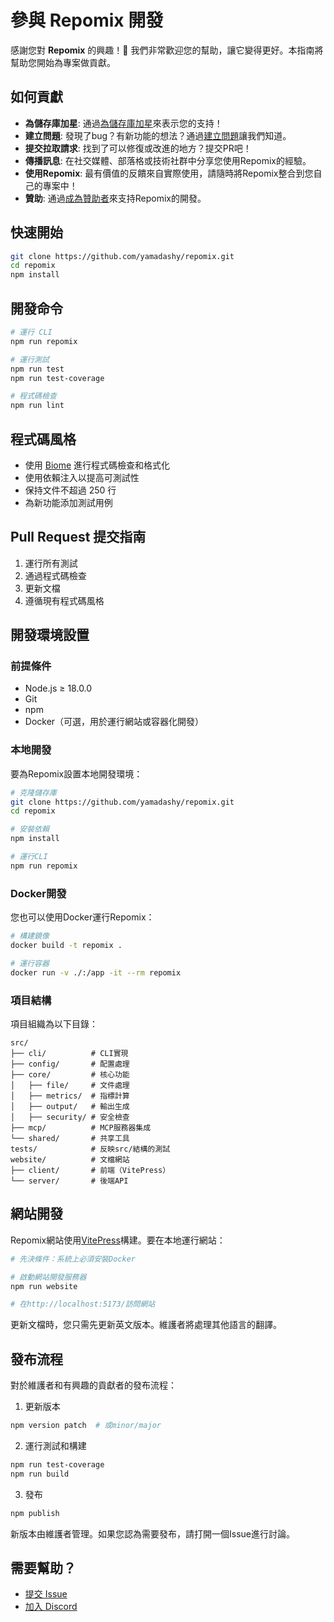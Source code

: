 # 參與 Repomix 開發

感謝您對 **Repomix** 的興趣！🚀 我們非常歡迎您的幫助，讓它變得更好。本指南將幫助您開始為專案做貢獻。

## 如何貢獻

- **為儲存庫加星**: 通過[為儲存庫加星](https://github.com/yamadashy/repomix)來表示您的支持！
- **建立問題**: 發現了bug？有新功能的想法？通過[建立問題](https://github.com/yamadashy/repomix/issues)讓我們知道。
- **提交拉取請求**: 找到了可以修復或改進的地方？提交PR吧！
- **傳播訊息**: 在社交媒體、部落格或技術社群中分享您使用Repomix的經驗。
- **使用Repomix**: 最有價值的反饋來自實際使用，請隨時將Repomix整合到您自己的專案中！
- **贊助**: 通過[成為贊助者](https://github.com/sponsors/yamadashy)來支持Repomix的開發。

## 快速開始

```bash
git clone https://github.com/yamadashy/repomix.git
cd repomix
npm install
```

## 開發命令

```bash
# 運行 CLI
npm run repomix

# 運行測試
npm run test
npm run test-coverage

# 程式碼檢查
npm run lint
```

## 程式碼風格

- 使用 [Biome](https://biomejs.dev/) 進行程式碼檢查和格式化
- 使用依賴注入以提高可測試性
- 保持文件不超過 250 行
- 為新功能添加測試用例

## Pull Request 提交指南

1. 運行所有測試
2. 通過程式碼檢查
3. 更新文檔
4. 遵循現有程式碼風格

## 開發環境設置

### 前提條件

- Node.js ≥ 18.0.0
- Git
- npm
- Docker（可選，用於運行網站或容器化開發）

### 本地開發

要為Repomix設置本地開發環境：

```bash
# 克隆儲存庫
git clone https://github.com/yamadashy/repomix.git
cd repomix

# 安裝依賴
npm install

# 運行CLI
npm run repomix
```

### Docker開發

您也可以使用Docker運行Repomix：

```bash
# 構建鏡像
docker build -t repomix .

# 運行容器
docker run -v ./:/app -it --rm repomix
```

### 項目結構

項目組織為以下目錄：

```
src/
├── cli/          # CLI實現
├── config/       # 配置處理
├── core/         # 核心功能
│   ├── file/     # 文件處理
│   ├── metrics/  # 指標計算
│   ├── output/   # 輸出生成
│   ├── security/ # 安全檢查
├── mcp/          # MCP服務器集成
└── shared/       # 共享工具
tests/            # 反映src/結構的測試
website/          # 文檔網站
├── client/       # 前端（VitePress）
└── server/       # 後端API
```

## 網站開發

Repomix網站使用[VitePress](https://vitepress.dev/)構建。要在本地運行網站：

```bash
# 先決條件：系統上必須安裝Docker

# 啟動網站開發服務器
npm run website

# 在http://localhost:5173/訪問網站
```

更新文檔時，您只需先更新英文版本。維護者將處理其他語言的翻譯。

## 發布流程

對於維護者和有興趣的貢獻者的發布流程：

1. 更新版本
```bash
npm version patch  # 或minor/major
```

2. 運行測試和構建
```bash
npm run test-coverage
npm run build
```

3. 發布
```bash
npm publish
```

新版本由維護者管理。如果您認為需要發布，請打開一個Issue進行討論。

## 需要幫助？

- [提交 Issue](https://github.com/yamadashy/repomix/issues)
- [加入 Discord](https://discord.gg/wNYzTwZFku)
